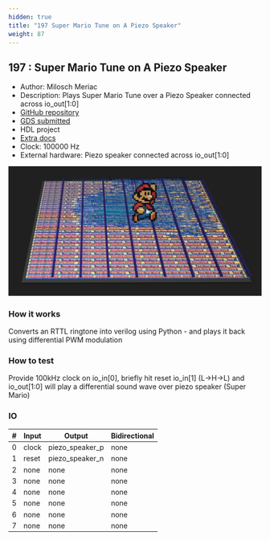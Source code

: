 ```yaml
---
hidden: true
title: "197 Super Mario Tune on A Piezo Speaker"
weight: 87
---
```


## 197 : Super Mario Tune on A Piezo Speaker

* Author: Milosch Meriac
* Description: Plays Super Mario Tune over a Piezo Speaker connected across io_out[1:0]
* [GitHub repository](https://github.com/meriac/tt05-play-tune)
* [GDS submitted](https://github.com/meriac/tt05-play-tune/actions/runs/6682451635)
* HDL project
* [Extra docs](https://github.com/meriac/tt05-play-tune#readme)
* Clock: 100000 Hz
* External hardware: Piezo speaker connected across io_out[1:0]

![picture](images/picture.jpg)

### How it works

Converts an RTTL ringtone into verilog using Python - and plays it back using differential PWM modulation


### How to test

Provide 100kHz clock on io_in[0], briefly hit reset io_in[1] (L->H->L) and io_out[1:0] will play a differential sound wave over piezo speaker (Super Mario)


### IO

| # | Input        | Output       | Bidirectional      |
|---|--------------|--------------| -------------------|
| 0 | clock  | piezo_speaker_p | none |
| 1 | reset  | piezo_speaker_n | none |
| 2 | none  | none | none |
| 3 | none  | none | none |
| 4 | none  | none | none |
| 5 | none  | none | none |
| 6 | none  | none | none |
| 7 | none  | none | none |

